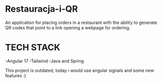 # Restauracja-i-QR
An application for placing orders in a restaurant with the ability to generate QR codes that point to a link opening a webpage for ordering.


# TECH STACK
-Angular 17
-Tailwind
-Java and Spring

This project is outdated, today i would use angular signals and some new features :)
